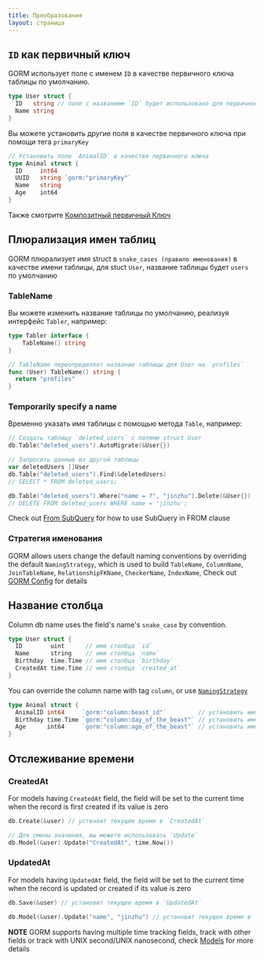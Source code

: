 ```yaml
---
title: Преобразования
layout: страница
---
```


## `ID` как первичный ключ

GORM использует поле с именем `ID` в качестве первичного ключа таблицы по умолчанию.

```go
type User struct {
  ID   string // поле с названием `ID` будет использовано для первичного ключа по умолчанию
  Name string
}
```

Вы можете установить другие поля в качестве первичного ключа при помощи тега `primaryKey`

```go
// Установить поле `AnimalID` в качестве первичного ключа
type Animal struct {
  ID     int64
  UUID   string `gorm:"primaryKey"`
  Name   string
  Age    int64
}
```

Также смотрите [Композитный первичный Ключ](composite_primary_key.html)

## Плюрализация имен таблиц

GORM плюрализует имя struct в `snake_cases (правило именования)` в качестве имени таблицы, для stuct `User`, название таблицы будет `users` по умолчанию

### TableName

Вы можете изменить название таблицы по умолчанию, реализуя интерфейс `Tabler`, например:

```go
type Tabler interface {
    TableName() string
}

// TableName переопределяет название таблицы для User на `profiles`
func (User) TableName() string {
  return "profiles"
}
```

### Temporarily specify a name

Временно указать имя таблицы с помощью метода `Table`, например:

```go
// Создать таблицу `deleted_users` с полями struct User
db.Table("deleted_users").AutoMigrate(&User{})

// Запросить данные из другой таблицы
var deletedUsers []User
db.Table("deleted_users").Find(&deletedUsers)
// SELECT * FROM deleted_users;

db.Table("deleted_users").Where("name = ?", "jinzhu").Delete(&User{})
// DELETE FROM deleted_users WHERE name = 'jinzhu';
```

Check out [From SubQuery](advanced_query.html#from_subquery) for how to use SubQuery in FROM clause

### <span id="naming_strategy">Стратегия именования</span>

GORM allows users change the default naming conventions by overriding the default `NamingStrategy`, which is used to build `TableName`, `ColumnName`, `JoinTableName`, `RelationshipFKName`, `CheckerName`, `IndexName`, Check out [GORM Config](gorm_config.html) for details

## Название столбца

Column db name uses the field's name's `snake_case` by convention.

```go
type User struct {
  ID        uint      // имя столбца `id`
  Name      string    // имя столбца `name`
  Birthday  time.Time // имя столбца `birthday`
  CreatedAt time.Time // имя столбца `created_at`
}
```

You can override the column name with tag `column`, or use [`NamingStrategy`](#naming_strategy)

```go
type Animal struct {
  AnimalID int64     `gorm:"column:beast_id"`         // установить имя столбца `beast_id`
  Birthday time.Time `gorm:"column:day_of_the_beast"` // установить имя столбца `day_of_the_beast`
  Age      int64     `gorm:"column:age_of_the_beast"` // установить имя столбца `age_of_the_beast`
}
```

## Отслеживание времени

### CreatedAt

For models having `CreatedAt` field, the field will be set to the current time when the record is first created if its value is zero

```go
db.Create(&user) // уствноит текущее время в `CreatedAt`

// Для смены значения, вы можете использовать `Update`
db.Model(&user).Update("CreatedAt", time.Now())
```

### UpdatedAt

For models having `UpdatedAt` field, the field will be set to the current time when the record is updated or created if its value is zero

```go
db.Save(&user) // установит текущее время в `UpdatedAt`

db.Model(&user).Update("name", "jinzhu") // установит текущее время в `UpdatedAt`
```

**NOTE** GORM supports having multiple time tracking fields, track with other fields or track with UNIX second/UNIX nanosecond, check [Models](models.html#time_tracking) for more details
